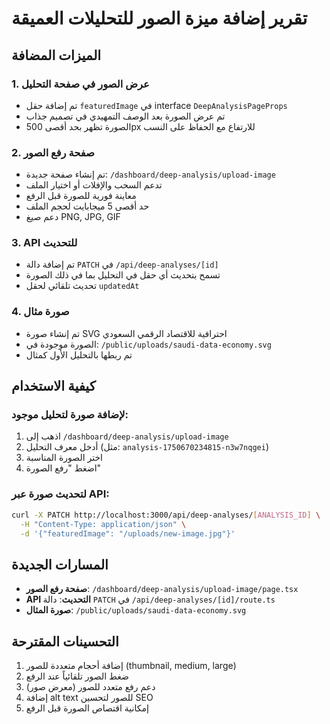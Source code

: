 # تقرير إضافة ميزة الصور للتحليلات العميقة

## الميزات المضافة

### 1. عرض الصور في صفحة التحليل
- تم إضافة حقل `featuredImage` في interface `DeepAnalysisPageProps`
- تم عرض الصورة بعد الوصف التمهيدي في تصميم جذاب
- الصورة تظهر بحد أقصى 500px للارتفاع مع الحفاظ على النسب

### 2. صفحة رفع الصور
- تم إنشاء صفحة جديدة: `/dashboard/deep-analysis/upload-image`
- تدعم السحب والإفلات أو اختيار الملف
- معاينة فورية للصورة قبل الرفع
- حد أقصى 5 ميجابايت لحجم الملف
- دعم صيغ PNG, JPG, GIF

### 3. API للتحديث
- تم إضافة دالة `PATCH` في `/api/deep-analyses/[id]`
- تسمح بتحديث أي حقل في التحليل بما في ذلك الصورة
- تحديث تلقائي لحقل `updatedAt`

### 4. صورة مثال
- تم إنشاء صورة SVG احترافية للاقتصاد الرقمي السعودي
- الصورة موجودة في: `/public/uploads/saudi-data-economy.svg`
- تم ربطها بالتحليل الأول كمثال

## كيفية الاستخدام

### لإضافة صورة لتحليل موجود:
1. اذهب إلى `/dashboard/deep-analysis/upload-image`
2. أدخل معرف التحليل (مثل: `analysis-1750670234815-n3w7nqgei`)
3. اختر الصورة المناسبة
4. اضغط "رفع الصورة"

### لتحديث صورة عبر API:
```bash
curl -X PATCH http://localhost:3000/api/deep-analyses/[ANALYSIS_ID] \
  -H "Content-Type: application/json" \
  -d '{"featuredImage": "/uploads/new-image.jpg"}'
```

## المسارات الجديدة
- **صفحة رفع الصور**: `/dashboard/deep-analysis/upload-image/page.tsx`
- **API التحديث**: دالة `PATCH` في `/api/deep-analyses/[id]/route.ts`
- **صورة المثال**: `/public/uploads/saudi-data-economy.svg`

## التحسينات المقترحة
1. إضافة أحجام متعددة للصور (thumbnail, medium, large)
2. ضغط الصور تلقائياً عند الرفع
3. دعم رفع متعدد للصور (معرض صور)
4. إضافة alt text للصور لتحسين SEO
5. إمكانية اقتصاص الصورة قبل الرفع 